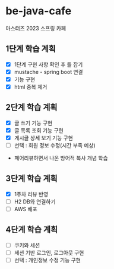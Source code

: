 # be-java-cafe
마스터즈 2023 스프링 카페 

## 1단계 학습 계획

- [x] 1단계 구현 사항 확인 후 틀 잡기
- [x] mustache - spring boot 연결
- [x] 기능 구현
- [x] html 중복 제거

## 2단계 학습 계획

- [x] 글 쓰기 기능 구현
- [x] 글 목록 조회 기능 구현
- [x] 게시글 상세 보기 기능 구현
- [ ] 선택 : 회원 정보 수정(시간 부족 예상)
- 페어리뷰하면서 나온 방어적 복사 개념 학습

## 3단계 학습 계획

- [x] 1주차 리뷰 반영
- [ ] H2 DB와 연결하기
- [ ] AWS 배포

## 4단계 학습 계획

- [ ] 쿠키와 세션
- [ ] 세션 기반 로그인, 로그아웃 구현
- [ ] 선택 : 개인정보 수정 기능 구현